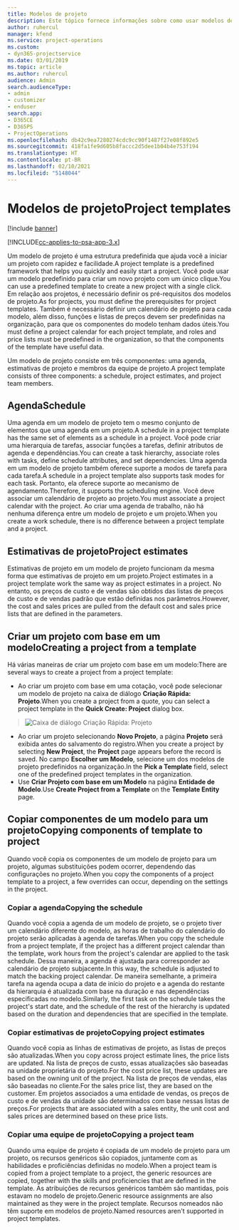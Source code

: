 ```yaml
---
title: Modelos de projeto
description: Este tópico fornece informações sobre como usar modelos de projeto para configuração rápida de projetos.
author: ruhercul
manager: kfend
ms.service: project-operations
ms.custom:
- dyn365-projectservice
ms.date: 03/01/2019
ms.topic: article
ms.author: ruhercul
audience: Admin
search.audienceType:
- admin
- customizer
- enduser
search.app:
- D365CE
- D365PS
- ProjectOperations
ms.openlocfilehash: db42c9ea7280274cdc9cc90f1487f27e08f892e5
ms.sourcegitcommit: 418fa1fe9d605b8faccc2d5dee1b04b4e753f194
ms.translationtype: HT
ms.contentlocale: pt-BR
ms.lasthandoff: 02/10/2021
ms.locfileid: "5148044"
---
```

# <a name="project-templates"></a><span data-ttu-id="a8228-103">Modelos de projeto</span><span class="sxs-lookup"><span data-stu-id="a8228-103">Project templates</span></span> 

[!include [banner](../includes/psa-now-project-operations.md)]

[!INCLUDE[cc-applies-to-psa-app-3.x](../includes/cc-applies-to-psa-app-3x.md)]

<span data-ttu-id="a8228-104">Um modelo de projeto é uma estrutura predefinida que ajuda você a iniciar um projeto com rapidez e facilidade.</span><span class="sxs-lookup"><span data-stu-id="a8228-104">A project template is a predefined framework that helps you quickly and easily start a project.</span></span> <span data-ttu-id="a8228-105">Você pode usar um modelo predefinido para criar um novo projeto com um único clique.</span><span class="sxs-lookup"><span data-stu-id="a8228-105">You can use a predefined template to create a new project with a single click.</span></span> <span data-ttu-id="a8228-106">Em relação aos projetos, é necessário definir os pré-requisitos dos modelos de projeto.</span><span class="sxs-lookup"><span data-stu-id="a8228-106">As for projects, you must define the prerequisites for project templates.</span></span> <span data-ttu-id="a8228-107">Também é necessário definir um calendário de projeto para cada modelo, além disso, funções e listas de preços devem ser predefinidas na organização, para que os componentes do modelo tenham dados úteis.</span><span class="sxs-lookup"><span data-stu-id="a8228-107">You must define a project calendar for each project template, and roles and price lists must be predefined in the organization, so that the components of the template have useful data.</span></span>

<span data-ttu-id="a8228-108">Um modelo de projeto consiste em três componentes: uma agenda, estimativas de projeto e membros da equipe de projeto.</span><span class="sxs-lookup"><span data-stu-id="a8228-108">A project template consists of three components: a schedule, project estimates, and project team members.</span></span>

## <a name="schedule"></a><span data-ttu-id="a8228-109">Agenda</span><span class="sxs-lookup"><span data-stu-id="a8228-109">Schedule</span></span>

<span data-ttu-id="a8228-110">Uma agenda em um modelo de projeto tem o mesmo conjunto de elementos que uma agenda em um projeto.</span><span class="sxs-lookup"><span data-stu-id="a8228-110">A schedule in a project template has the same set of elements as a schedule in a project.</span></span> <span data-ttu-id="a8228-111">Você pode criar uma hierarquia de tarefas, associar funções a tarefas, definir atributos de agenda e dependências.</span><span class="sxs-lookup"><span data-stu-id="a8228-111">You can create a task hierarchy, associate roles with tasks, define schedule attributes, and set dependencies.</span></span> <span data-ttu-id="a8228-112">Uma agenda em um modelo de projeto também oferece suporte a modos de tarefa para cada tarefa.</span><span class="sxs-lookup"><span data-stu-id="a8228-112">A schedule in a project template also supports task modes for each task.</span></span> <span data-ttu-id="a8228-113">Portanto, ela oferece suporte ao mecanismo de agendamento.</span><span class="sxs-lookup"><span data-stu-id="a8228-113">Therefore, it supports the scheduling engine.</span></span> <span data-ttu-id="a8228-114">Você deve associar um calendário de projeto ao projeto.</span><span class="sxs-lookup"><span data-stu-id="a8228-114">You must associate a project calendar with the project.</span></span> <span data-ttu-id="a8228-115">Ao criar uma agenda de trabalho, não há nenhuma diferença entre um modelo de projeto e um projeto.</span><span class="sxs-lookup"><span data-stu-id="a8228-115">When you create a work schedule, there is no difference between a project template and a project.</span></span>

## <a name="project-estimates"></a><span data-ttu-id="a8228-116">Estimativas de projeto</span><span class="sxs-lookup"><span data-stu-id="a8228-116">Project estimates</span></span>

<span data-ttu-id="a8228-117">Estimativas de projeto em um modelo de projeto funcionam da mesma forma que estimativas de projeto em um projeto.</span><span class="sxs-lookup"><span data-stu-id="a8228-117">Project estimates in a project template work the same way as project estimates in a project.</span></span> <span data-ttu-id="a8228-118">No entanto, os preços de custo e de vendas são obtidos das listas de preços de custo e de vendas padrão que estão definidas nos parâmetros.</span><span class="sxs-lookup"><span data-stu-id="a8228-118">However, the cost and sales prices are pulled from the default cost and sales price lists that are defined in the parameters.</span></span>

## <a name="creating-a-project-from-a-template"></a><span data-ttu-id="a8228-119">Criar um projeto com base em um modelo</span><span class="sxs-lookup"><span data-stu-id="a8228-119">Creating a project from a template</span></span>
 
<span data-ttu-id="a8228-120">Há várias maneiras de criar um projeto com base em um modelo:</span><span class="sxs-lookup"><span data-stu-id="a8228-120">There are several ways to create a project from a project template:</span></span>

- <span data-ttu-id="a8228-121">Ao criar um projeto com base em uma cotação, você pode selecionar um modelo de projeto na caixa de diálogo **Criação Rápida: Projeto**.</span><span class="sxs-lookup"><span data-stu-id="a8228-121">When you create a project from a quote, you can select a project template in the **Quick Create: Project** dialog box.</span></span>

> ![Caixa de diálogo Criação Rápida: Projeto](media/project-11.png)

- <span data-ttu-id="a8228-123">Ao criar um projeto selecionando **Novo Projeto**, a página **Projeto** será exibida antes do salvamento do registro.</span><span class="sxs-lookup"><span data-stu-id="a8228-123">When you create a project by selecting **New Project**, the **Project** page appears before the record is saved.</span></span> <span data-ttu-id="a8228-124">No campo **Escolher um Modelo**, selecione um dos modelos de projeto predefinidos na organização.</span><span class="sxs-lookup"><span data-stu-id="a8228-124">In the **Pick a Template** field, select one of the predefined project templates in the organization.</span></span>
- <span data-ttu-id="a8228-125">Use **Criar Projeto com base em um Modelo** na página **Entidade de Modelo**.</span><span class="sxs-lookup"><span data-stu-id="a8228-125">Use **Create Project from a Template** on the **Template Entity** page.</span></span>

## <a name="copying-components-of-template-to-project"></a><span data-ttu-id="a8228-126">Copiar componentes de um modelo para um projeto</span><span class="sxs-lookup"><span data-stu-id="a8228-126">Copying components of template to project</span></span>

<span data-ttu-id="a8228-127">Quando você copia os componentes de um modelo de projeto para um projeto, algumas substituições podem ocorrer, dependendo das configurações no projeto.</span><span class="sxs-lookup"><span data-stu-id="a8228-127">When you copy the components of a project template to a project, a few overrides can occur, depending on the settings in the project.</span></span>

### <a name="copying-the-schedule"></a><span data-ttu-id="a8228-128">Copiar a agenda</span><span class="sxs-lookup"><span data-stu-id="a8228-128">Copying the schedule</span></span>

<span data-ttu-id="a8228-129">Quando você copia a agenda de um modelo de projeto, se o projeto tiver um calendário diferente do modelo, as horas de trabalho do calendário do projeto serão aplicadas à agenda de tarefas.</span><span class="sxs-lookup"><span data-stu-id="a8228-129">When you copy the schedule from a project template, if the project has a different project calendar than the template, work hours from the project's calendar are applied to the task schedule.</span></span> <span data-ttu-id="a8228-130">Dessa maneira, a agenda é ajustada para corresponder ao calendário de projeto subjacente.</span><span class="sxs-lookup"><span data-stu-id="a8228-130">In this way, the schedule is adjusted to match the backing project calendar.</span></span> <span data-ttu-id="a8228-131">De maneira semelhante, a primeira tarefa na agenda ocupa a data de início do projeto e a agenda do restante da hierarquia é atualizada com base na duração e nas dependências especificadas no modelo.</span><span class="sxs-lookup"><span data-stu-id="a8228-131">Similarly, the first task on the schedule takes the project's start date, and the schedule of the rest of the hierarchy is updated based on the duration and dependencies that are specified in the template.</span></span> 

### <a name="copying-project-estimates"></a><span data-ttu-id="a8228-132">Copiar estimativas de projeto</span><span class="sxs-lookup"><span data-stu-id="a8228-132">Copying project estimates</span></span> 

<span data-ttu-id="a8228-133">Quando você copia as linhas de estimativas de projeto, as listas de preços são atualizadas.</span><span class="sxs-lookup"><span data-stu-id="a8228-133">When you copy across project estimate lines, the price lists are updated.</span></span> <span data-ttu-id="a8228-134">Na lista de preços de custo, essas atualizações são baseadas na unidade proprietária do projeto.</span><span class="sxs-lookup"><span data-stu-id="a8228-134">For the cost price list, these updates are based on the owning unit of the project.</span></span> <span data-ttu-id="a8228-135">Na lista de preços de vendas, elas são baseadas no cliente.</span><span class="sxs-lookup"><span data-stu-id="a8228-135">For the sales price list, they are based on the customer.</span></span> <span data-ttu-id="a8228-136">Em projetos associados a uma entidade de vendas, os preços de custo e de vendas da unidade são determinados com base nessas listas de preços.</span><span class="sxs-lookup"><span data-stu-id="a8228-136">For projects that are associated with a sales entity, the unit cost and sales prices are determined based on these price lists.</span></span>

### <a name="copying-a-project-team"></a><span data-ttu-id="a8228-137">Copiar uma equipe de projeto</span><span class="sxs-lookup"><span data-stu-id="a8228-137">Copying a project team</span></span>

<span data-ttu-id="a8228-138">Quando uma equipe de projeto é copiada de um modelo de projeto para um projeto, os recursos genéricos são copiados, juntamente com as habilidades e proficiências definidas no modelo.</span><span class="sxs-lookup"><span data-stu-id="a8228-138">When a project team is copied from a project template to a project, the generic resources are copied, together with the skills and proficiencies that are defined in the template.</span></span> <span data-ttu-id="a8228-139">As atribuições de recursos genéricos também são mantidas, pois estavam no modelo de projeto.</span><span class="sxs-lookup"><span data-stu-id="a8228-139">Generic resource assignments are also maintained as they were in the project template.</span></span> <span data-ttu-id="a8228-140">Recursos nomeados não têm suporte em modelos de projeto.</span><span class="sxs-lookup"><span data-stu-id="a8228-140">Named resources aren't supported in project templates.</span></span>
